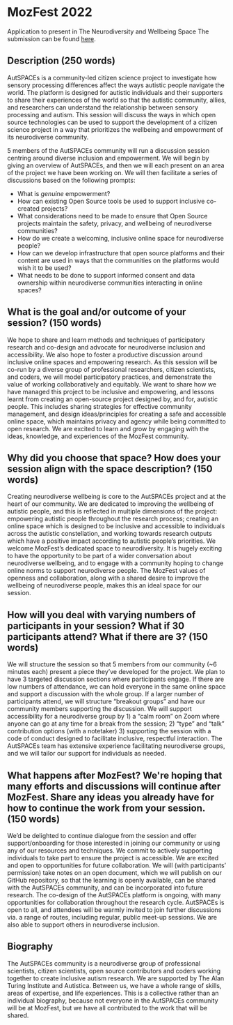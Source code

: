 # MozFest 2022

Application to present in The Neurodiversity and Wellbeing Space
The submission can be found [here](https://pretalx.com/mozfest-2022/talk/review/P37CSA8R8ZTDQYPLWJZ8ZHUFUTZUFZQB).

## Description (250 words)
AutSPACEs is a community-led citizen science project to investigate how sensory processing differences affect the ways autistic people navigate the world. 
The platform is designed for autistic individuals and their supporters to share their experiences of the world so that the autistic community, allies, and researchers can understand the relationship between sensory processing and autism. 
This session will discuss the ways in which open source technologies can be used to support the development of a citizen science project in a way that prioritizes the wellbeing and empowerment of its neurodiverse community.

5 members of the AutSPACEs community will run a discussion session centring around diverse inclusion and empowerment. 
We will begin by giving an overview of AutSPACEs, and then we will each present on an area of the project we have been working on. 
We will then facilitate a series of discussions based on the following prompts:
  
* What is *genuine* empowerment?
* How can existing Open Source tools be used to support inclusive co-created projects?
* What considerations need to be made to ensure that Open Source projects maintain the safety, privacy, and wellbeing of neurodiverse communities? 
* How do we create a welcoming, inclusive online space for neurodiverse people?
* How can we develop infrastructure that open source platforms and their content are used in ways that the communities on the platforms would wish it to be used? 
* What needs to be done to support informed consent and data ownership within neurodiverse communities interacting in online spaces? 

## What is the goal and/or outcome of your session? (150 words)

We hope to share and learn methods and techniques of participatory research and co-design and advocate for neurodiverse inclusion and accessibility. 
We also hope to foster a productive discussion around inclusive online spaces and empowering research. 
As this session will be co-run by a diverse group of professional researchers, citizen scientists, and coders, we will model participatory practices, and demonstrate the value of working collaboratively and equitably.
We want to share how we have managed this project to be inclusive and empowering, and lessons learnt from creating an open-source project designed by, and for, autistic people. This includes sharing strategies for effective community management, and design ideas/principles for creating a safe and accessible online space, which maintains privacy and agency while being committed to open research.
We are excited to learn and grow by engaging with the ideas, knowledge, and experiences of the MozFest community.

## Why did you choose that space? How does your session align with the space description? (150 words)

Creating neurodiverse wellbeing is core to the AutSPACEs project and at the heart of our community. 
We are dedicated to improving the wellbeing of autistic people, and this is reflected in multiple dimensions of the project: empowering autistic people throughout the research process; creating an online space which is designed to be inclusive and accessible to individuals across the autistic constellation, and working towards research outputs which have a positive impact according to autistic people’s priorities.
We welcome MozFest’s dedicated space to neurodiversity. 
It is hugely exciting to have the opportunity to be part of a wider conversation about neurodiverse wellbeing, and to engage with a community hoping to change online norms to support neurodiverse people. The MozFest values of openness and collaboration, along with a shared desire to improve the wellbeing of neurodiverse people, makes this an ideal space for our session.

## How will you deal with varying numbers of participants in your session? What if 30 participants attend? What if there are 3? (150 words)

We will structure the session so that 5 members from our community (~6 minutes each) present a piece they’ve developed for the project. 
We plan to have 3 targeted discussion sections where participants engage. If there are low numbers of attendance, we can hold everyone in the same online space and support a discussion with the whole group. 
If a larger number of participants attend, we will structure “breakout groups” and have our community members supporting the discussion.
We will support accessibility for a neurodiverse group by 1) a “calm room” on Zoom where anyone can go at any time for a break from the session; 2) “type” and “talk” contribution options (with a notetaker) 3) supporting the session with a code of conduct designed to facilitate inclusive, respectful interaction. The AutSPACEs team has extensive experience facilitating neurodiverse groups, and we will tailor our support for individuals as needed.

## What happens after MozFest? We're hoping that many efforts and discussions will continue after MozFest. Share any ideas you already have for how to continue the work from your session. (150 words)

We’d be delighted to continue dialogue from the session and offer support/onboarding for those interested in joining our community or using any of our resources and techniques. 
We commit to actively supporting individuals to take part to ensure the project is accessible. 
We are excited and open to opportunities for future collaboration.
We will (with participants’ permission) take notes on an open document, which we will publish on our GitHub repository, so that the learning is openly available, can be shared with the AutSPACEs community, and can be incorporated into future research. 
The co-design of the AutSPACEs platform is ongoing, with many opportunities for collaboration throughout the research cycle. 
AutSPACEs is open to all, and attendees will be warmly invited to join further discussions via. a range of routes, including regular, public meet-up sessions. 
We are also able to support others in neurodiverse inclusion.

## Biography 

The AutSPACEs community is a neurodiverse group of professional scientists, citizen scientists, open source contributors and coders working together to create inclusive autism research. 
We are supported by The Alan Turing Institute and Autistica.
Between us, we have a whole range of skills, areas of expertise, and life experiences. 
This is a collective rather than an individual biography, because not everyone in the AutSPACEs community will be at MozFest, but we have all contributed to the work that will be shared.
